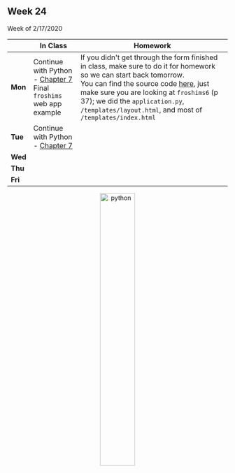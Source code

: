 <meta http-equiv="refresh" content="300"/>

## Week 24  
Week of 2/17/2020 

  |       |In Class               |Homework   |
  |-------|---------              |---------  |
  |**Mon**|Continue with Python - [Chapter 7](/ap/curriculum/7/)<br>Final `froshims` web app example  |If you didn't get through the form finished in class, make sure to do it for homework so we can start back tomorrow.<br>You can find the source code [here](https://cdn.cs50.net/2018/fall/lectures/7/src7.pdf), just make sure you are looking at `froshims6` (p 37); we did the `application.py`, `/templates/layout.html`, and most of `/templates/index.html` |
  |**Tue**|Continue with Python - [Chapter 7](/ap/curriculum/7/) ||
  |**Wed**| | |
  |**Thu**| | |
  |**Fri**| | |

<div style="text-align:center">
<img src="https://cdn.lynda.com/course/661773/661773-637122005058334771-16x9.jpg" alt="python" width="40%">

</div>
